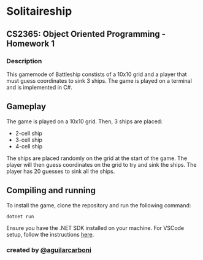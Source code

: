 # Solitaireship

## CS2365: Object Oriented Programming - Homework 1

### Description
 
This gamemode of Battleship constists of a 10x10 grid and a player that must guess coordinates to sink 3 ships. The game is played on a terminal and is implemented in C#.

## Gameplay
The game is played on a 10x10 grid. Then, 3 ships are placed:

- 2-cell ship
- 3-cell ship
- 4-cell ship

The ships are placed randomly on the grid at the start of the game. The player will then guess coordinates on the grid to try and sink the ships. The player has 20 guesses to sink all the ships.

## Compiling and running

To install the game, clone the repository and run the following command:

```
dotnet run
```

Ensure you have the .NET SDK installed on your machine. For VSCode setup, follow the instructions [here](https://code.visualstudio.com/docs/languages/dotnet#_setting-up-vs-code-for-net-development).


### created by [@aguilarcarboni](https://github.com/aguilarcarboni/)

